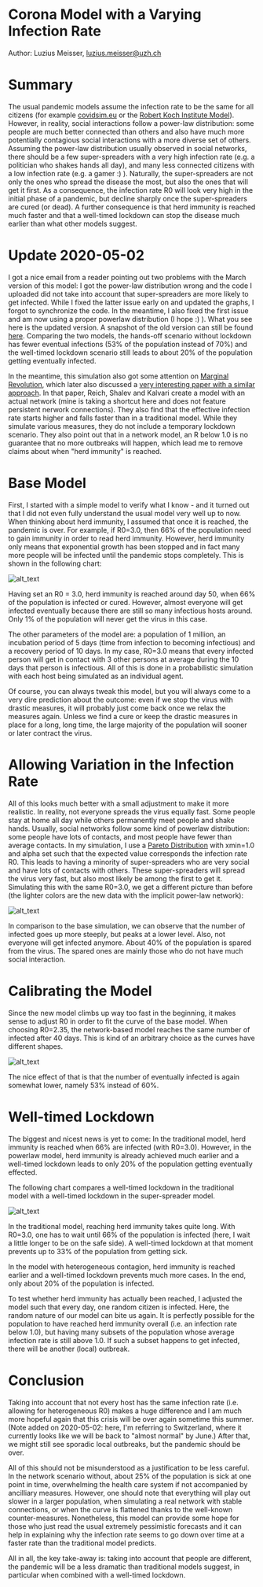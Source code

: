 # Corona Model with a Varying Infection Rate

Author: Luzius Meisser, [luzius.meisser@uzh.ch](mailto:luzius@meissereconomics.com)

# Summary

The usual pandemic models assume the infection rate to be the same for all citizens (for example [covidsim.eu](http://covidsim.eu) or the  [Robert Koch Institute Model](https://www.rki.de/DE/Content/InfAZ/N/Neuartiges_Coronavirus/Modellierung_Deutschland.pdf?__blob=publicationFile)). However, in reality, social interactions follow a power-law distribution: some people are much better connected than others and also have much more potentially contagious social interactions with a more diverse set of others. Assuming the power-law distribution usually observed in social networks, there should be a few super-spreaders with a very high infection rate (e.g. a politician who shakes hands all day), and many less connected citizens with a low infection rate (e.g. a gamer :) ). Naturally, the super-spreaders are not only the ones who spread the disease the most, but also the ones that will get it first. As a consequence, the infection rate R0 will look very high in the initial phase of a pandemic, but decline sharply once the super-spreaders are cured (or dead). A further consequence is that herd immunity is reached much faster and that a well-timed lockdown can stop the disease much earlier than what other models suggest.

# Update 2020-05-02

I got a nice email from a reader pointing out two problems with the March version of this model: I got the power-law distribution wrong and the code I uploaded did not take into account that super-spreaders are more likely to get infected. While I fixed the latter issue early on and updated the graphs, I forgot to synchronize the code. In the meantime, I also fixed the first issue and am now using a proper powerlaw distribution (I hope :) ). What you see here is the updated version. A snapshot of the old version can still be found [here](https://github.com/meisserecon/corona/blob/9903dd3f657dd7cd1eb8110d1040c2c276c75c1e/readme.md). Comparing the two models, the hands-off scenario without lockdown has fewer eventual infections (53% of the population instead of 70%) and the well-timed lockdown scenario still leads to about 20% of the population getting eventually infected.

In the meantime, this simulation also got some attention on [Marginal Revolution](https://marginalrevolution.com/marginalrevolution/2020/04/epidemiology-and-selection-problems.html), which later also discussed a [very interesting paper with a similar approach](
https://marginalrevolution.com/marginalrevolution/2020/04/modeling-covid-19-on-a-network-super-spreaders-testing-and-containment.html). In that paper, Reich, Shalev and Kalvari create a model with an actual network (mine is taking a shortcut here and does not feature persistent nerwork connections). They also find that the effective infection rate starts higher and falls faster than in a traditional model. While they simulate various measures, they do not include a temporary lockdown scenario. They also point out that in a network model, an R below 1.0 is no guarantee that no more outbreaks will happen, which lead me to remove claims about when "herd immunity" is reached.

# Base Model

First, I started with a simple model to verify what I know - and it turned out that I did not even fully understand the usual model very well up to now. When thinking about herd immunity, I assumed that once it is reached, the pandemic is over. For example, if R0=3.0, then 66% of the population need to gain immunity in order to read herd immunity. However, herd immunity only means that exponential growth has been stopped and in fact many more people will be infected until the pandemic stops completely. This is shown in the following chart:

![alt_text](images/base.png "Traditional model")

Having set an R0 = 3.0, herd immunity is reached around day 50, when 66% of the population is infected or cured. However, almost everyone will get infected eventually because there are still so many infectious hosts around. Only 1% of the population will never get the virus in this case.

The other parameters of the model are: a population of 1 million, an incubation period of 5 days (time from infection to becoming infectious) and a recovery period of 10 days. In my case, R0=3.0 means that every infected person will get in contact with 3 other persons at average during the 10 days that person is infectious. All of this is done in a probabilistic simulation with each host being simulated as an individual agent.

Of course, you can always tweak this model, but you will always come to a very dire prediction about the outcome: even if we stop the virus with drastic measures, it will probably just come back once we relax the measures again. Unless we find a cure or keep the drastic measures in place for a long, long time, the large majority of the population will sooner or later contract the virus.

# Allowing Variation in the Infection Rate

All of this looks much better with a small adjustment to make it more realistic. In reality, not everyone spreads the virus equally fast. Some people stay at home all day while others permanently meet people and shake hands. Usually, social networks follow some kind of powerlaw distribution: some people have lots of contacts, and most people have fewer than average contacts. In my simulation, I use a [Pareto Distribution](https://en.wikipedia.org/wiki/Pareto_distribution) with xmin=1.0 and alpha set such that the expected value corresponds the infection rate R0. This leads to having a minority of super-spreaders who are very social and have lots of contacts with others. These super-spreaders will spread the virus very fast, but also most likely be among the first to get it. Simulating this with the same R0=3.0, we get a different picture than before (the lighter colors are the new data with the implicit power-law network):

![alt_text](images/comparison-1.png "Model comparison")

In comparison to the base simulation, we can observe that the number of infected goes up more steeply, but peaks at a lower level. Also, not everyone will get infected anymore. About 40% of the population is spared from the virus. The spared ones are mainly those who do not have much social interaction.

# Calibrating the Model

Since the new model climbs up way too fast in the beginning, it makes sense to adjust R0 in order to fit the curve of the base model. When choosing R0=2.35, the network-based model reaches the same number of infected after 40 days. This is kind of an arbitrary choice as the curves have different shapes.

![alt_text](images/comparison-2.png "Model comparison")

The nice effect of that is that the number of eventually infected is again somewhat lower, namely 53% instead of 60%.

# Well-timed Lockdown
The biggest and nicest news is yet to come: In the traditional model, herd immunity is reached when 66% are infected (with R0=3.0). However, in the powerlaw model, herd immunity is already achieved much earlier and a well-timed lockdown leads to only 20% of the population getting eventually effected.

The following chart compares a well-timed lockdown in the traditional model with a well-timed lockdown in the super-spreader model.

![alt_text](images/comparison-3.png "Model comparison")

In the traditional model, reaching herd immunity takes quite long. With R0=3.0, one has to wait until 66% of the population is infected (here, I wait a little longer to be on the safe side). A well-timed lockdown at that moment prevents up to 33% of the population from getting sick.

In the model with heterogeneous contagion, herd immunity is reached earlier and a well-timed lockdown prevents much more cases. In the end, only about 20% of the population is infected.

To test whether herd immunity has actually been reached, I adjusted the model such that every day, one random citizen is infected. Here, the random nature of our model can bite us again. It is perfectly possible for the population to have reached herd immunity overall (i.e. an infection rate below 1.0), but having many subsets of the population whose average infection rate is still above 1.0. If such a subset happens to get infected, there will be another (local) outbreak.

# Conclusion

Taking into account that not every host has the same infection rate (i.e. allowing for heterogeneous R0) makes a huge difference and I am much more hopeful again that this crisis will be over again sometime this summer. (Note added on 2020-05-02: here, I'm referring to Switzerland, where it currently looks like we will be back to "almost normal" by June.) After that, we might still see sporadic local outbreaks, but the pandemic should be over.

All of this should not be misunderstood as a justification to be less careful. In the network scenario without, about 25% of the population is sick at one point in time, overwhelming the health care system if not accompanied by ancilliary measures. However, one should note that everything will play out slower in a larger population, when simulating a real network with stable connections, or when the curve is flattened thanks to the well-known counter-measures. Nonetheless, this model can provide some hope for those who just read the usual extremely pessimistic forecasts and it can help in explaining why the infection rate seems to go down over time at a faster rate than the traditional model predicts.

All in all, the key take-away is: taking into account that people are different, the pandemic will be a less dramatic than traditional models suggest, in particular when combined with a well-timed lockdown.
